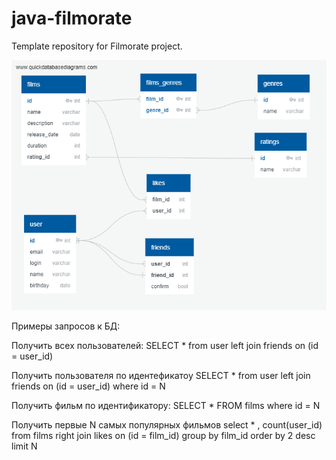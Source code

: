 # java-filmorate
Template repository for Filmorate project.


![img.png](filmorate_bd_schema.png)


Примеры запросов к БД:

Получить всех пользователей:
SELECT * from user
left join friends on (id = user_id)

Получить пользователя по идентефикатоу
SELECT * from user
left join friends on (id = user_id)
where id = N

Получить фильм по идентификатору:
SELECT * FROM films where id =  N

Получить первые N самых популярных фильмов
select * , count(user_id) from films 
right join likes on (id = film_id)
group by film_id
order by 2 desc
limit N 
